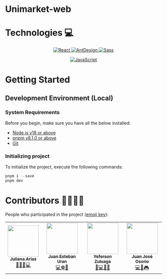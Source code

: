 # Unimarket-web

<!-- markdownlint-disable -->
# Technologies 💻

<p align="center">
  <a href="https://es.reactjs.org/">
    <img src="https://img.shields.io/badge/React-20232A?style=for-the-badge&logo=react&logoColor=61DAFB" alt="React">
  </a>
  <a href="https://ant.design/">
    <img src="https://img.shields.io/badge/ant%20design-0170FE?style=for-the-badge&logo=AntDesign&logoColor=FFF" alt="AntDesign">
  </a>
  <a href="https://sass-lang.com/">
    <img src="https://img.shields.io/badge/sass-CC6699?style=for-the-badge&logo=sass&logoColor=FFF" alt="Sass">
  </a>
</p>
<p align="center">
  <a href="https://www.javascript.com/">
    <img src="https://img.shields.io/badge/javascript-FCDC00?style=for-the-badge&logo=JavaScript&logoColor=000" alt="JavaScript">
  </a>
</p>

# Getting Started

## Development Environment (Local)

### System Requirements

Before you begin, make sure you have all the below installed:

- [Node.js v18 or above](https://nodejs.org/en/download/)
- [pnpm v8.1.0 or above](https://pnpm.io/es/)
- [Git](https://git-scm.com/book/en/v2/Getting-Started-Installing-Git/)

### Initializing project

To initialize the project, execute the following commands:

```jsx
pnpm i --save
pnpm dev
```

# Contributors 🙋‍♂️🙋‍♀️

People who participated in the project ([emoji key](https://allcontributors.org/docs/en/emoji-key)):

<!-- markdownlint-disable -->
<table>
  <tr>
    <td align="center"><a href="https://github.com/julianaarias12"><img src="https://avatars.githubusercontent.com/u/101146385?v=4" width="100px;"alt=""/><br /><sub><b>Juliana Arias</b></sub></a><br /><a href=""title="Code">💅💆‍♀️💻</a></td>
    <td align="center"><a href="https://github.com/EstebanUran"><img src="https://avatars.githubusercontent.com/u/37149028?v=4" width="100px;"alt=""/><br /><sub><b>Juan Esteban Uran</b></sub></a><br /><a href=""title="Code">💻⚽🎾</a></td>
    <td align="center"><a href="https://github.com/YefersonZuluaga"><img src="https://avatars.githubusercontent.com/u/94468065?v=4" width="100px;"alt=""/><br /><sub><b>Yeferson Zuluaga</b></sub></a><br /><a href=""title="Code">📱💻👨‍💻</a></td>
    <td align="center"><a href="https://github.com/Juanj-O"><img src="https://github.com/account" width="100px;"alt=""/><br /><sub><b>Juan José Osorio</b></sub></a><br /><a href=""title="Code">💻🏅🎮</a></td>
  </tr>
</table>
